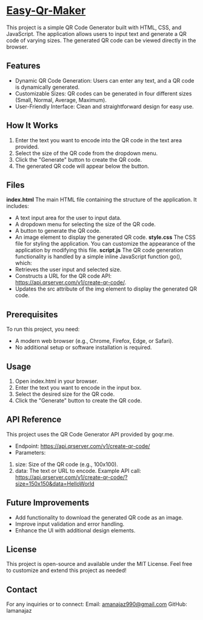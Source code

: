 # [Easy-Qr-Maker](https://bit.ly/iaman-qrcode)

This project is a simple QR Code Generator built with HTML, CSS, and JavaScript. The application allows users to input text and generate a QR code of varying sizes. The generated QR code can be viewed directly in the browser.
## Features
- Dynamic QR Code Generation: Users can enter any text, and a QR code is dynamically generated.
- Customizable Sizes: QR codes can be generated in four different sizes (Small, Normal, Average, Maximum).
- User-Friendly Interface: Clean and straightforward design for easy use.
## How It Works
1.	Enter the text you want to encode into the QR code in the text area provided.
2.	Select the size of the QR code from the dropdown menu.
3.	Click the "Generate" button to create the QR code.
4.	The generated QR code will appear below the button.
## Files
**index.html**
The main HTML file containing the structure of the application.
It includes:
- A text input area for the user to input data.
- A dropdown menu for selecting the size of the QR code.
- A button to generate the QR code.
- An image element to display the generated QR code.
**style.css**
The CSS file for styling the application. You can customize the appearance of the application by modifying this file.
**script.js**
The QR code generation functionality is handled by a simple inline JavaScript function go(), which:
- Retrieves the user input and selected size.
- Constructs a URL for the QR code API: https://api.qrserver.com/v1/create-qr-code/.
- Updates the src attribute of the img element to display the generated QR code.
## Prerequisites
To run this project, you need:
- A modern web browser (e.g., Chrome, Firefox, Edge, or Safari).
- No additional setup or software installation is required.
## Usage
1.	Open index.html in your browser.
2.	Enter the text you want to encode in the input box.
3.	Select the desired size for the QR code.
4.	Click the "Generate" button to create the QR code.
## API Reference
This project uses the QR Code Generator API provided by goqr.me.
- Endpoint: https://api.qrserver.com/v1/create-qr-code/
- Parameters:
1. size: Size of the QR code (e.g., 100x100).
2. data: The text or URL to encode.
Example API call:
https://api.qrserver.com/v1/create-qr-code/?size=150x150&data=HelloWorld
## Future Improvements
- Add functionality to download the generated QR code as an image.
- Improve input validation and error handling.
- Enhance the UI with additional design elements.
## License
This project is open-source and available under the MIT License.
Feel free to customize and extend this project as needed!
## Contact
For any inquiries or to connect:
Email: amanajaz990@gmail.com
GitHub: Iamanajaz
